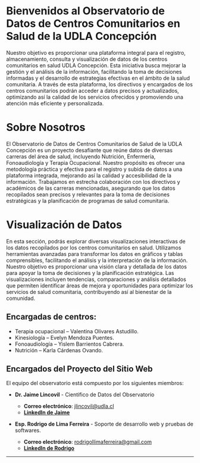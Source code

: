 
# **Bienvenidos al Observatorio de Datos de Centros Comunitarios en Salud de la UDLA Concepción** 

Nuestro objetivo es proporcionar una plataforma integral para el registro, almacenamiento, consulta y visualización de datos de los centros comunitarios en salud UDLA Concepción. Esta iniciativa busca mejorar la gestión y el análisis de la información, facilitando
 la toma de decisiones informadas y el desarrollo de estrategias efectivas en el ámbito de la salud comunitaria. A través de esta plataforma, los directivos y encargados de los centros comunitarios podrán acceder a datos precisos y actualizados, optimizando
 así la calidad de los servicios ofrecidos y promoviendo una atención más eficiente y personalizada. 

# **Sobre Nosotros** 
 
El Observatorio de Datos de Centros Comunitarios de Salud de la UDLA Concepción es un proyecto desafiante que reúne datos de diversas carreras del área de salud, incluyendo Nutrición, Enfermería, Fonoaudiología y Terapia Ocupacional. Nuestro propósito es ofrecer
 una metodología práctica y efectiva para el registro y subida de datos a una plataforma integrada, mejorando así la calidad y accesibilidad de la información. Trabajamos en estrecha colaboración con los directivos y académicos de las carreras mencionadas,
 asegurando que los datos recopilados sean precisos y relevantes para la toma de decisiones estratégicas y la planificación de programas de salud comunitaria. 

# **Visualización de Datos** 

 

En esta sección, podrás explorar diversas visualizaciones interactivas de los datos recopilados por los centros comunitarios en salud. Utilizamos herramientas avanzadas para transformar los datos en gráficos y tablas comprensibles, facilitando el análisis y
 la interpretación de la información. Nuestro objetivo es proporcionar una visión clara y detallada de los datos para apoyar la toma de decisiones y la planificación estratégica. Las visualizaciones incluyen tendencias, comparaciones y análisis detallados que
 permiten identificar áreas de mejora y oportunidades para optimizar los servicios de salud comunitaria, contribuyendo así al bienestar de la comunidad. 
 
## **Encargadas de centros**:

- Terapia ocupacional – Valentina Olivares Astudillo.
- Kinesiología – Evelyn Mendoza Puentes.
- Fonoaudiología – Yislem Barrientos Cabrera.
- Nutrición – Karla Cárdenas Ovando.

## Encargados del Proyecto del Sitio Web

El equipo del observatorio está compuesto por los siguientes miembros:

- **Dr. Jaime Lincovil** - Cientifico de Datos del Observatorio
  - **Correo electrónico**: jlincovil@udla.cl
  - [**LinkedIn de Jaime**](https://cl.linkedin.com/in/jaime-enrique-lincovil-curivil-973a9b186)

- **Esp. Rodrigo de Lima Ferreira** - Soporte de desarrollo web y pruebas de softwares.
  - **Correo electrónico**: rodrigollimaferreira@gmail.com
  - [**LinkedIn de Rodrigo**](https://www.linkedin.com/in/rllimaferreira/)

---


 
